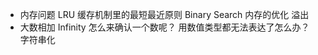 - 内存问题
    LRU 缓存机制里的最短最近原则
    Binary Search 内存的优化
    溢出 
- 大数相加
    Infinity 怎么来确认一个数呢？
    用数值类型都无法表达了怎么办？
    字符串化 

    
